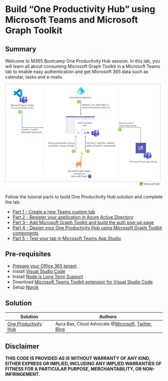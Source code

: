 
# Build “One Productivity Hub” using Microsoft Teams and Microsoft Graph Toolkit

## Summary

Welcome to M365 Bootcamp One Productivity Hub session. In this lab, you will learn all about consuming Microsoft Graph Toolkit in a Microsoft Teams tab to enable easy authentication and get Microsoft 365 data such as calendar, tasks and e-mails.

![One Productivity Hub](/OneProductivityHub/Images/OneProductivityHub.png)

Follow the tutorial parts to build One Productivity Hub solution and complete the lab:

- [Part 1 - Create a new Teams custom tab](/Tutorials/01-Create_Teams_tab.md)
- [Part 2 - Register your application in Azure Active Directory](/Tutorials/02-Register_your_app_in_Azure_AD.md)
- [Part 3 - Add Microsoft Graph Toolkit and build the auth pop-up page](/Tutorials/03-Initialize_MGT_and_auth_page.md)
- [Part 4 - Design your One Productivity Hub using Microsoft Graph Toolkit components](/Tutorials/04-Design_your_tab_using_MGT_components.md)
- [Part 5 - Test your tab in Microsoft Teams App Studio](/Tutorials/05-Test_your_tab.md)


## Pre-requisites

- [Prepare your Office 365 tenant](https://cda.ms/1J5) 
- Install [Visual Studio Code](https://code.visualstudio.com/)
- Install [Node.js Long Term Support](https://nodejs.org/)
- Download [Microsoft Teams Toolkit extension for Visual Studio Code](https://marketplace.visualstudio.com/items?itemName=TeamsDevApp.ms-teams-vscode-extension)
- Setup [Ngrok](https://ngrok.com/download)

## Solution

Solution|Authors
--------|-------
[One Productivity Hub]()|Ayca Bas, Cloud Advocate @[Microsoft](https://developer.microsoft.com/en-us/advocates/ayca-bas), [Twitter](https://twitter.com/aycabs), [Blog](https://quickbites.dev/) 

## Disclaimer

**THIS CODE IS PROVIDED *AS IS* WITHOUT WARRANTY OF ANY KIND, EITHER EXPRESS OR IMPLIED, INCLUDING ANY IMPLIED WARRANTIES OF FITNESS FOR A PARTICULAR PURPOSE, MERCHANTABILITY, OR NON-INFRINGEMENT.**


